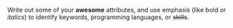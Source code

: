 Write out some of your **awesome** attributes, and use emphasis (like bold or _italics_) to identify keywords, programming languages, or ~~skills~~. 
